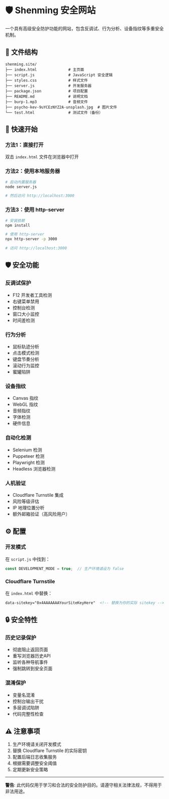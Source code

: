 # 🛡️ Shenming 安全网站

一个具有高级安全防护功能的网站，包含反调试、行为分析、设备指纹等多重安全机制。

## 📁 文件结构

```
shenming.site/
├── index.html              # 主页面
├── script.js               # JavaScript 安全逻辑
├── styles.css              # 样式文件
├── server.js               # 开发服务器
├── package.json            # 项目配置
├── README.md               # 说明文档
├── burp-1.mp3              # 音频文件
├── psycho-kev-9uYCEzNYZ2A-unsplash.jpg  # 图片文件
└── test.html               # 测试文件（备份）
```

## 🚀 快速开始

### 方法1：直接打开
双击 `index.html` 文件在浏览器中打开

### 方法2：使用本地服务器
```bash
# 启动内置服务器
node server.js

# 然后访问 http://localhost:3000
```

### 方法3：使用 http-server
```bash
# 安装依赖
npm install

# 使用 http-server
npx http-server -p 3000

# 访问 http://localhost:3000
```

## 🛡️ 安全功能

### 反调试保护
- F12 开发者工具检测
- 右键菜单禁用
- 控制台检测
- 窗口大小监控
- 时间差检测

### 行为分析
- 鼠标轨迹分析
- 点击模式检测
- 键盘节奏分析
- 滚动行为监控
- 蜜罐陷阱

### 设备指纹
- Canvas 指纹
- WebGL 指纹
- 音频指纹
- 字体检测
- 硬件信息

### 自动化检测
- Selenium 检测
- Puppeteer 检测
- Playwright 检测
- Headless 浏览器检测

### 人机验证
- Cloudflare Turnstile 集成
- 风险等级评估
- IP 地理位置分析
- 额外邮箱验证（高风险用户）

## ⚙️ 配置

### 开发模式
在 `script.js` 中找到：
```javascript
const DEVELOPMENT_MODE = true;  // 生产环境请设为 false
```

### Cloudflare Turnstile
在 `index.html` 中替换：
```html
data-sitekey="0x4AAAAAAAYourSiteKeyHere"  <!-- 替换为你的实际 sitekey -->
```

## 🔒 安全特性

### 历史记录保护
- 彻底阻止返回页面
- 重写浏览器历史API
- 监听各种导航事件
- 强制跳转到安全页面

### 混淆保护
- 变量名混淆
- 控制台输出干扰
- 多层调试陷阱
- 代码完整性检查

## ⚠️ 注意事项

1. 生产环境请关闭开发模式
2. 替换 Cloudflare Turnstile 的实际密钥
3. 配置后端日志收集服务
4. 根据需要调整安全阈值
5. 定期更新安全策略

---

**警告**: 此代码仅用于学习和合法的安全防护目的。请遵守相关法律法规，不得用于非法用途。